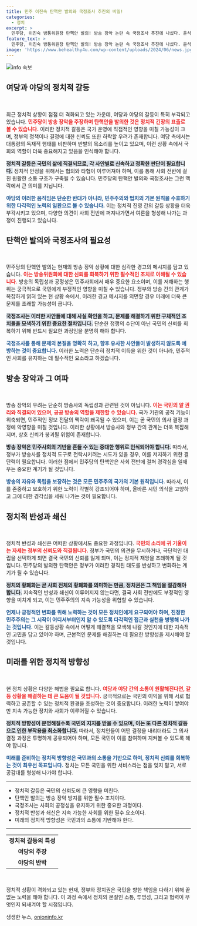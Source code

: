 ```yaml
---
title: 민주 이진숙 탄핵안 발의와 국정조사 추진의 비밀!
categories:
  - 정치
excerpt: >
  민주당, 이진숙 방통위원장 탄핵안 발의! 방송 장악 논란 속 국정조사 추진에 나섰다. 윤석열 대통령의 독재 행보에 대한 강력한 반발이 시작된다. 8월 임시국회에서 진실이 밝혀질까?
feature_text: >
  민주당, 이진숙 방통위원장 탄핵안 발의! 방송 장악 논란 속 국정조사 추진에 나섰다. 윤석열 대통령의 독재 행보에 대한 강력한 반발이 시작된다. 8월 임시국회에서 진실이 밝혀질까?
image: 'https://www.behealthy4u.com/wp-content/uploads/2024/06/news.jpg'
---
```


<p><img src="https://www.behealthy4u.com/wp-content/uploads/2024/06/news.jpg" alt="info 속보" /></p>

<h2 data-ke-size="size26">여당과 야당의 정치적 갈등</h2>

<p data-ke-size="size16">&nbsp;</p>

<p data-ke-size="size16">최근 정치적 상황이 점점 더 격화되고 있는 가운데, 여당과 야당의 갈등이 특히 부각되고 있습니다. <b><span style="color: #ee2323;">민주당이 방송 장악을 주장하며 탄핵안을 발의한 것은 정치적 긴장의 표출로 볼 수 있습니다.</span></b> 이러한 정치적 갈등은 국가 운영에 직접적인 영향을 미칠 가능성이 크며, 정부의 정책이나 결정에 대한 신뢰도 또한 하락할 우려가 존재합니다. 여당 측에서는 대통령의 독재적 행태를 비판하며 반발의 목소리를 높이고 있으며, 이런 상황 속에서 국회의 역할이 더욱 중요해지고 있음을 인식해야 합니다.</p>

<p data-ke-size="size16"><b><span style="background-color: #21538527;">정치적 갈등은 국민의 삶에 직결되므로, 각 사안별로 신속하고 정확한 판단이 필요합니다.</span></b> 정치적 안정을 위해서는 협의와 타협이 이루어져야 하며, 이를 통해 사회 전반에 걸친 원활한 소통 구조가 구축될 수 있습니다. 민주당의 탄핵안 발의와 국정조사는 그런 맥락에서 큰 의미를 지닙니다. </p>

<p data-ke-size="size16"><b><span style="color: #1a5490;">야당의 이러한 움직임은 단순한 반대가 아니라, 민주주의와 법치의 기본 원칙을 수호하기 위한 다각적인 노력의 일환으로 볼 수 있습니다.</span></b> 이는 정치적 진영 간의 갈등 상황을 더욱 부각시키고 있으며, 다양한 의견이 사회 전반에 퍼져나가면서 여론을 형성해 나가는 과정이 진행되고 있습니다.</p>

<h2 data-ke-size="size26">탄핵안 발의와 국정조사의 필요성</h2>

<p data-ke-size="size16">&nbsp;</p>

<p data-ke-size="size16">민주당의 탄핵안 발의는 현재의 방송 장악 상황에 대한 심각한 경고의 메시지를 담고 있습니다. <b><span style="color: #ee2323;">이는 방송위원회에 대한 신뢰를 회복하기 위한 필수적인 조치로 이해될 수 있습니다.</span></b> 방송의 독립성과 공정성은 민주사회에서 매우 중요한 요소이며, 이를 저해하는 행위는 궁극적으로 국민에게 부정적인 영향을 미칠 수 있습니다. 정부와 방송 간의 관계가 복잡하게 얽혀 있는 현 상황 속에서, 이러한 경고 메시지를 외면할 경우 미래에 더욱 큰 문제를 초래할 가능성이 큽니다.</p>

<p data-ke-size="size16"><b><span style="background-color: #21538527;">국정조사는 이러한 사안들에 대해 사실 확인을 하고, 문제를 해결하기 위한 구체적인 조치들을 모색하기 위한 중요한 절차입니다.</span></b> 단순한 정쟁의 수단이 아닌 국민의 신뢰를 회복하기 위해 반드시 필요한 과정임을 분명히 해야 합니다. </p>

<p data-ke-size="size16"><b><span style="color: #1a5490;">국정조사를 통해 문제의 본질을 명확히 하고, 향후 유사한 사안들이 발생하지 않도록 예방하는 것이 중요합니다.</span></b> 이러한 노력은 단순히 정치적 이득을 위한 것이 아니라, 민주적인 사회를 유지하는 데 필수적인 요소라고 하겠습니다.</p>

<h2 data-ke-size="size26">방송 장악과 그 여파</h2>

<p data-ke-size="size16">&nbsp;</p>

<p data-ke-size="size16">방송 장악의 우려는 단순히 방송사의 독립성과 관련된 것이 아닙니다. <b><span style="color: #ee2323;">이는 국민의 알 권리와 직결되어 있으며, 공공 방송의 역할을 제한할 수 있습니다.</span></b> 국가 기관의 공적 기능이 위축되면, 민주적인 정보 전달의 맥락이 왜곡될 수 있으며, 이는 곧 국민의 의사 결정 과정에 악영향을 미칠 것입니다. 이러한 상황에서 방송사와 정부 간의 관계는 더욱 복잡해지며, 상호 신뢰가 붕괴될 위험이 존재합니다.</p>

<p data-ke-size="size16"><b><span style="background-color: #21538527;">방송 장악은 민주사회의 기반을 흔들 수 있는 중대한 행위로 인식되어야 합니다.</span></b> 따라서, 정부가 방송사를 정치적 도구로 전락시키려는 시도가 있을 경우, 이를 저지하기 위한 결단력이 필요합니다. 이러한 점에서 민주당의 탄핵안은 사회 전반에 걸쳐 경각심을 일깨우는 중요한 계기가 될 것입니다.</p>

<p data-ke-size="size16"><b><span style="color: #1a5490;">방송의 자유와 독립을 보장하는 것은 모든 민주주의 국가의 기본 원칙입니다.</span></b> 따라서, 이를 존중하고 보호하기 위한 노력이 각별히 강조되어야 하며, 올바른 시민 의식을 고양하고 그에 대한 경각심을 세워 나가는 것이 필요합니다.</p>

<h2 data-ke-size="size26">정치적 반성과 쇄신</h2>

<p data-ke-size="size16">&nbsp;</p>

<p data-ke-size="size16">정치적 반성과 쇄신은 어떠한 상황에서도 중요한 과정입니다. <b><span style="color: #ee2323;">국민의 소리에 귀 기울이는 자세는 정부의 신뢰도와 직결됩니다.</span></b> 정부가 국민의 의견을 무시하거나, 극단적인 대립을 선택하게 되면 결국 국민의 신뢰를 잃게 되며, 이는 정치적 재앙을 초래하게 될 것입니다. 민주당의 발의한 탄핵안은 정부가 이러한 경직된 태도를 반성하고 변화하는 계기가 될 수 있습니다.</p>

<p data-ke-size="size16"><b><span style="background-color: #21538527;">정치의 황폐화는 곧 사회 전체의 황폐화를 의미하는 만큼, 정치권은 그 책임을 절감해야 합니다.</span></b> 지속적인 반성과 쇄신이 이루어지지 않는다면, 결국 사회 전반에도 부정적인 영향을 미치게 되고, 이는 민주주의의 지속 가능성을 위협할 수 있습니다.</p>

<p data-ke-size="size16"><b><span style="color: #1a5490;">언제나 긍정적인 변화를 위해 노력하는 것이 모든 정치인에게 요구되어야 하며, 진정한 민주주의는 그 시작이 어디서부터인지 알 수 있도록 다각적인 접근과 실천을 병행해 나가는 것입니다.</span></b> 이는 갈등상황 속에서 어떻게 해결책을 모색해 나갈 것인지에 대한 지속적인 고민을 담고 있어야 하며, 근본적인 문제를 해결하는 데 필요한 방향성을 제시해야 할 것입니다.</p>

<h2 data-ke-size="size26">미래를 위한 정치적 방향성</h2>

<p data-ke-size="size16">&nbsp;</p>

<p data-ke-size="size16">현 정치 상황은 다양한 해법을 필요로 합니다. <b><span style="color: #ee2323;">여당과 야당 간의 소통이 원활해진다면, 갈등 상황을 해결하는 데 큰 도움이 될 것입니다.</span></b> 궁극적으로는 국민의 이익을 위해 서로 협력하고 공존할 수 있는 정치적 환경을 조성하는 것이 중요합니다. 이러한 노력이 쌓여야만 지속 가능한 정치와 사회가 이루어질 수 있습니다. </p>

<p data-ke-size="size16"><b><span style="background-color: #21538527;">정치적 방향성이 분명해질수록 국민의 지지를 받을 수 있으며, 이는 또 다른 정치적 갈등으로 인한 부작용을 최소화합니다.</span></b> 따라서, 정치인들이 어떤 결정을 내리더라도 그 의사결정 과정은 투명하게 공유되어야 하며, 모든 국민이 이를 참여하며 지켜볼 수 있도록 해야 합니다. </p>

<p data-ke-size="size16"><b><span style="color: #1a5490;">미래를 준비하는 정치적 방향성은 국민과의 소통을 기반으로 하며, 정치적 신뢰를 회복하는 것이 최우선 목표입니다.</span></b> 정치는 모든 국민을 위한 서비스라는 점을 잊지 말고, 서로 공감대를 형성해 나가야 합니다.</p>

<hr />

<ul>
    <li>정치적 갈등은 국민의 신뢰도에 큰 영향을 미친다.</li>
    <li>탄핵안 발의는 방송 장악 방지를 위한 필수 조치이다.</li>
    <li>국정조사는 사회의 공정성을 유지하기 위한 중요한 과정이다.</li>
    <li>정치적 반성과 쇄신은 지속 가능한 사회를 위한 필수 요소이다.</li>
    <li>미래의 정치적 방향성은 국민과의 소통에 기반해야 한다.</li>
</ul>

<hr />

<table>
    <tr>
        <td style="text-align: center; height: 17px;"><b>정치적 갈등의 특성</b></td>
    </tr>
    <tr>
        <td style="text-align: center; height: 17px;"><b>여당의 주장</b></td>
    </tr>
    <tr>
        <td style="text-align: center; height: 17px;"><b>야당의 반박</b></td>
    </tr>
</table>

<p data-ke-size="size16">&nbsp;</p>

<p data-ke-size="size16">정치적 상황이 격화되고 있는 현재, 정부와 정치권은 국민을 향한 책임을 다하기 위해 끝없는 노력을 해야 합니다. 이 과정 속에서 정치의 본질인 소통, 투명성, 그리고 협력이 무엇인지 되새겨야 할 시점입니다.</p>
생생한 뉴스, <a href="https://onioninfo.kr" rel="dofollow">onioninfo.kr</a>


